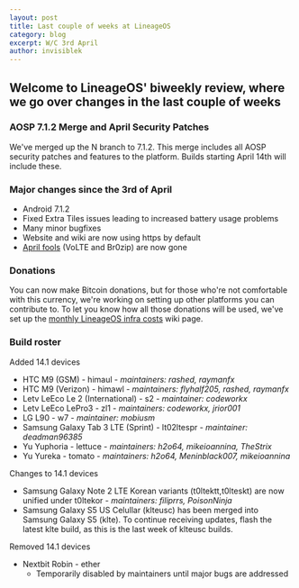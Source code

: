 ```yaml
---
layout: post
title: Last couple of weeks at LineageOS
category: blog
excerpt: W/C 3rd April
author: invisiblek
---
```


## Welcome to LineageOS' biweekly review, where we go over changes in the last couple of weeks

### AOSP 7.1.2 Merge and April Security Patches
We've merged up the N branch to 7.1.2. This merge includes all AOSP security patches and features to the platform. Builds starting April 14th will include these.

### Major changes since the 3rd of April

* Android 7.1.2
* Fixed Extra Tiles issues leading to increased battery usage problems
* Many minor bugfixes
* Website and wiki are now using https by default
* [April fools](https://www.lineageos.org/Last-Week-in-LineageOS-6/) (VoLTE and Br0zip) are now gone

### Donations

You can now make Bitcoin donations, but for those who're not comfortable with this currency, we're working on setting up other platforms you can contribute to. To let you know how all those donations will be used, we've set up the [monthly LineageOS infra costs](https://wiki.lineageos.org/costs.html) wiki page.

### Build roster

Added 14.1 devices

* HTC M9 (GSM) - himaul - _maintainers: rashed, raymanfx_
* HTC M9 (Verizon) - himawl - _maintainers: flyhalf205, rashed, raymanfx_
* Letv LeEco Le 2 (International) - s2 - _maintainer: codeworkx_
* Letv LeEco LePro3 - zl1 - _maintainers: codeworkx, jrior001_
* LG L90 - w7 - _maintainer: mobiusm_
* Samsung Galaxy Tab 3 LTE (Sprint) - lt02ltespr - _maintainer: deadman96385_
* Yu Yuphoria - lettuce - _maintainers: h2o64, mikeioannina, TheStrix_
* Yu Yureka - tomato - _maintainers: h2o64, Meninblack007, mikeioannina_

Changes to 14.1 devices

* Samsung Galaxy Note 2 LTE Korean variants (t0ltektt,t0lteskt) are now unified under t0ltekor - _maintainers: filiprrs, PoisonNinja_
* Samsung Galaxy S5 US Celullar (klteusc) has been merged into Samsung Galaxy S5 (klte). To continue receiving updates, flash the latest klte build, as this is the last week of klteusc builds.

Removed 14.1 devices

* Nextbit Robin - ether
  * Temporarily disabled by maintainers until major bugs are addressed

